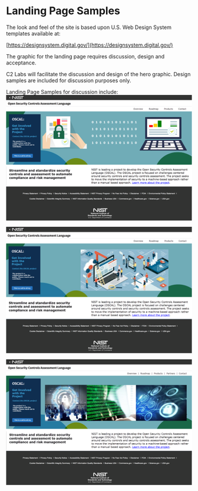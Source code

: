 # Landing Page Samples
The look and feel of the site is based upon U.S. Web Design System templates available at:

[https://designsystem.digital.gov/](https://designsystem.digital.gov/)

The graphic for the landing page requires discussion, design and acceptance. 

C2 Labs will facilitate the discussion and design of the hero graphic. Design samples are included for discussion purposes only.

Landing Page Samples for discussion include:
![Sample Landing Page 1 for OSCAL](imgs/OSCAL_LandingPage_Sample1.png)



![Sample Landing Page 2 for OSCAL](imgs/OSCAL_LandingPage_Sample2.png)



![Sample Landing Page 3 for OSCAL](imgs/OSCAL_LandingPage_Sample3.png)
